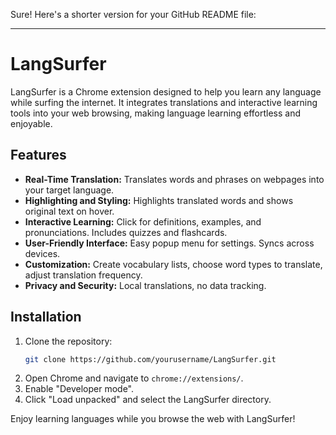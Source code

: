 Sure! Here's a shorter version for your GitHub README file:

---

# LangSurfer

LangSurfer is a Chrome extension designed to help you learn any language while surfing the internet. It integrates translations and interactive learning tools into your web browsing, making language learning effortless and enjoyable.

## Features

- **Real-Time Translation:** Translates words and phrases on webpages into your target language.
- **Highlighting and Styling:** Highlights translated words and shows original text on hover.
- **Interactive Learning:** Click for definitions, examples, and pronunciations. Includes quizzes and flashcards.
- **User-Friendly Interface:** Easy popup menu for settings. Syncs across devices.
- **Customization:** Create vocabulary lists, choose word types to translate, adjust translation frequency.
- **Privacy and Security:** Local translations, no data tracking.

## Installation

1. Clone the repository:
    ```bash
    git clone https://github.com/yourusername/LangSurfer.git
    ```
2. Open Chrome and navigate to `chrome://extensions/`.
3. Enable "Developer mode".
4. Click "Load unpacked" and select the LangSurfer directory.

Enjoy learning languages while you browse the web with LangSurfer!
